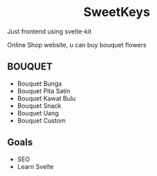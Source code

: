 <h1 align="center">SweetKeys</h1>

Just frontend using svelte-kit

Online Shop website, u can buy bouquet flowers

## BOUQUET
 - Bouquet Bunga
 - Bouquet Pita Satin 
 - Bouquet Kawat Bulu
 - Bouquet Snack
 - Bouquet Uang
 - Bouquet Custom


## Goals
 - SEO 
 - Learn Svelte 
